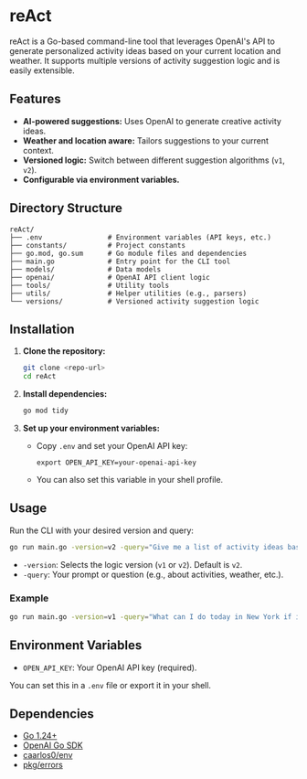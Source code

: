 # reAct

reAct is a Go-based command-line tool that leverages OpenAI's API to generate personalized activity ideas based on your current location and weather. It supports multiple versions of activity suggestion logic and is easily extensible.

## Features

- **AI-powered suggestions:** Uses OpenAI to generate creative activity ideas.
- **Weather and location aware:** Tailors suggestions to your current context.
- **Versioned logic:** Switch between different suggestion algorithms (`v1`, `v2`).
- **Configurable via environment variables.**

## Directory Structure

```
reAct/
├── .env                # Environment variables (API keys, etc.)
├── constants/          # Project constants
├── go.mod, go.sum      # Go module files and dependencies
├── main.go             # Entry point for the CLI tool
├── models/             # Data models
├── openai/             # OpenAI API client logic
├── tools/              # Utility tools
├── utils/              # Helper utilities (e.g., parsers)
└── versions/           # Versioned activity suggestion logic
```

## Installation

1. **Clone the repository:**
   ```bash
   git clone <repo-url>
   cd reAct
   ```

2. **Install dependencies:**
   ```bash
   go mod tidy
   ```

3. **Set up your environment variables:**
   - Copy `.env` and set your OpenAI API key:
     ```
     export OPEN_API_KEY=your-openai-api-key
     ```
   - You can also set this variable in your shell profile.

## Usage

Run the CLI with your desired version and query:

```bash
go run main.go -version=v2 -query="Give me a list of activity ideas based on my current location and weather"
```

- `-version`: Selects the logic version (`v1` or `v2`). Default is `v2`.
- `-query`: Your prompt or question (e.g., about activities, weather, etc.).

### Example

```bash
go run main.go -version=v1 -query="What can I do today in New York if it's raining?"
```

## Environment Variables

- `OPEN_API_KEY`: Your OpenAI API key (required).

You can set this in a `.env` file or export it in your shell.

## Dependencies

- [Go 1.24+](https://golang.org/)
- [OpenAI Go SDK](https://github.com/openai/openai-go)
- [caarlos0/env](https://github.com/caarlos0/env)
- [pkg/errors](https://github.com/pkg/errors)
